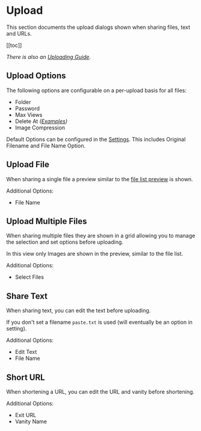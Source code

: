 # Upload

This section documents the upload dialogs shown when sharing files, text and URLs.

[[toc]]

_There is also an [Uploading Guide](../guides/uploading.md)._

## Upload Options

The following options are configurable on a per-upload basis for all files:

- Folder
- Password
- Max Views
- Delete At _([Examples](https://zipline.diced.sh/docs/guides/ms))_
- Image Compression

Default Options can be configured in the [Settings](./settings.md#upload-settings). This includes Original Filename and File Name Option.

## Upload File

When sharing a single file a preview similar to the [file list preview](./files.md#file-preview) is shown.

Additional Options:

- File Name

## Upload Multiple Files

When sharing multiple files they are shown in a grid allowing you to manage the selection and set options before uploading.

In this view only Images are shown in the preview, similar to the file list.

Additional Options:

- Select Files

## Share Text

When sharing text, you can edit the text before uploading.

If you don't set a filename `paste.txt` is used (will eventually be an option in setting).

Additional Options:

- Edit Text
- File Name

## Short URL

When shortening a URL, you can edit the URL and vanity before shortening.

Additional Options:

- Exit URL
- Vanity Name
